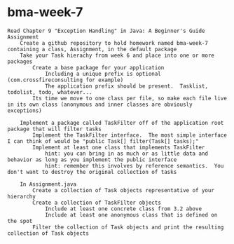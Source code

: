 bma-week-7
==========

    Read Chapter 9 "Exception Handling" in Java: A Beginner's Guide
    Assignment
        Create a github repository to hold homework named bma-week-7 containing a class, Assignment, in the default package
        Take your Task hierachy from week 6 and place into one or more packages
            Create a base package for your application
                Including a unique prefix is optional (com.crossfireconsulting for example)
                The application prefix should be present.  Tasklist, todolist, todo, whatever...
            Its time we move to one class per file, so make each file live in its own class (anonymous and inner classes are obviously exceptions)
        
        Implement a package called TaskFilter off of the application root package that will filter tasks 
            Implement the TaskFilter interface.  The most simple interface I can think of would be "public Task[] filter(Task[] tasks);"
            Implement at least one class that implements TaskFilter 
                hint: you can bring in as much or as little data and behavior as long as you implement the public interface
                hint: remember this involves by reference semantics.  You don't want to destroy the original collection of tasks
        
        In Assignment.java
            Create a collection of Task objects representative of your hierarchy
            Create a collection of TaskFilter objects
                Include at least one concrete class from 3.2 above
                Include at least one anonymous class that is defined on the spot
            Filter the collection of Task objects and print the resulting collection of Task objects